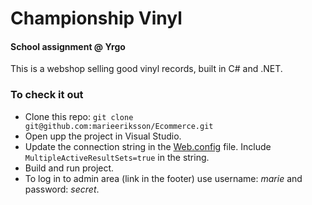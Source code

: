 # Championship Vinyl
#### School assignment @ Yrgo

This is a webshop selling good vinyl records, built in C# and .NET.

### To check it out
- Clone this repo: `git clone git@github.com:marieeriksson/Ecommerce.git`
- Open upp the project in Visual Studio.
- Update the connection string in the [Web.config](https://github.com/marieeriksson/Ecommerce/blob/master/Ecommerce/Web.config) file. Include `MultipleActiveResultSets=true` in the string.
- Build and run project.
- To log in to admin area (link in the footer) use username: *marie* and password: *secret*.
